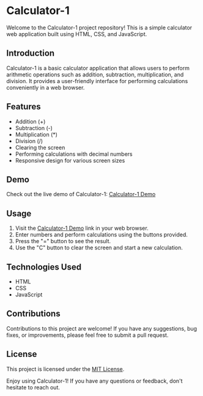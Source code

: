 # Calculator-1

Welcome to the Calculator-1 project repository! This is a simple calculator web application built using HTML, CSS, and JavaScript.

## Introduction
Calculator-1 is a basic calculator application that allows users to perform arithmetic operations such as addition, subtraction, multiplication, and division. It provides a user-friendly interface for performing calculations conveniently in a web browser.

## Features
- Addition (+)
- Subtraction (-)
- Multiplication (*)
- Division (/)
- Clearing the screen
- Performing calculations with decimal numbers
- Responsive design for various screen sizes

## Demo
Check out the live demo of Calculator-1: [Calculator-1 Demo](https://web-development-muhammad-sahal-nurdin.github.io/Calculator-1/)

## Usage
1. Visit the [Calculator-1 Demo](https://web-development-muhammad-sahal-nurdin.github.io/Calculator-1/) link in your web browser.
2. Enter numbers and perform calculations using the buttons provided.
3. Press the "=" button to see the result.
4. Use the "C" button to clear the screen and start a new calculation.

## Technologies Used
- HTML
- CSS
- JavaScript

## Contributions
Contributions to this project are welcome! If you have any suggestions, bug fixes, or improvements, please feel free to submit a pull request.

## License
This project is licensed under the [MIT License](LICENSE).

Enjoy using Calculator-1! If you have any questions or feedback, don't hesitate to reach out.
